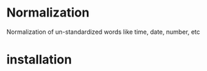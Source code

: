 # Normalization 
Normalization of un-standardized words like time, date, number, etc

# installation

